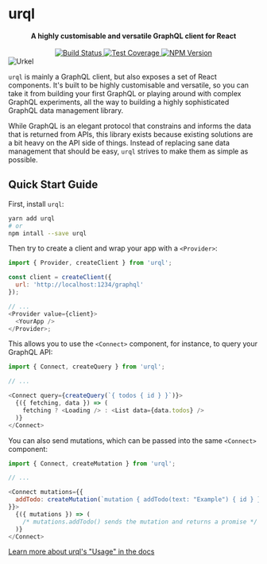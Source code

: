# urql

<div align="center">
  <strong>
    A highly customisable and versatile GraphQL client for React
  </strong>
  <br />
  <br />
  <a href="https://travis-ci.org/FormidableLabs/urql">
    <img alt="Build Status" src="https://travis-ci.org/FormidableLabs/urql.svg?branch=master" />
  </a>
  <a href="https://coveralls.io/github/FormidableLabs/urql?branch=master">
    <img alt="Test Coverage" src="https://coveralls.io/repos/github/FormidableLabs/urql/badge.svg?branch=master" />
  </a>
  <a href="https://npmjs.com/package/urql">
    <img alt="NPM Version" src="https://img.shields.io/npm/v/urql.svg" />
  </a>
</div>

<img alt="Urkel" src="https://images-production.global.ssl.fastly.net/uploads/posts/image/97733/jaleel-white-steve-urkel.jpg" />

`urql` is mainly a GraphQL client, but also exposes a set of React components.
It's built to be highly customisable and versatile, so you can take it from building
your first GraphQL or playing around with complex GraphQL experiments, all the
way to building a highly sophisticated GraphQL data management library.

While GraphQL is an elegant protocol that constrains and informs the data that is returned
from APIs, this library exists because existing solutions are a bit heavy on the API side
of things. Instead of replacing sane data management that should be easy,
`urql` strives to make them as simple as possible.

## Quick Start Guide

First, install `urql`:

```sh
yarn add urql
# or
npm intall --save urql
```

Then try to create a client and wrap your app with a `<Provider>`:

```js
import { Provider, createClient } from 'urql';

const client = createClient({
  url: 'http://localhost:1234/graphql'
});

// ...
<Provider value={client}>
  <YourApp />
</Provider>;
```

This allows you to use the `<Connect>` component, for instance,
to query your GraphQL API:

```js
import { Connect, createQuery } from 'urql';

// ...

<Connect query={createQuery(`{ todos { id } }`)}>
  {({ fetching, data }) => (
    fetching ? <Loading /> : <List data={data.todos} />
  )}
</Connect>
```

You can also send mutations, which can be passed into the same `<Connect>`
component:

```js
import { Connect, createMutation } from 'urql';

// ...

<Connect mutations={{
  addTodo: createMutation(`mutation { addTodo(text: "Example") { id } }`)
}}>
  {({ mutations }) => (
    /* mutations.addTodo() sends the mutation and returns a promise */
  )}
</Connect>
```

[Learn more about urql's "Usage" in the docs](./TODO.md)
